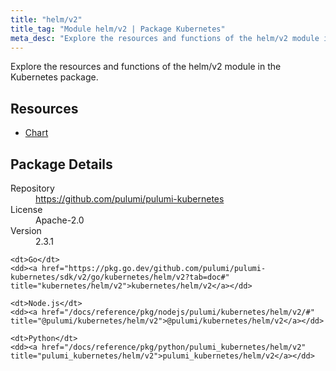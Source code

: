 ```yaml
---
title: "helm/v2"
title_tag: "Module helm/v2 | Package Kubernetes"
meta_desc: "Explore the resources and functions of the helm/v2 module in the Kubernetes package."
---
```


<!-- WARNING: this file was generated by Pulumi Docs Generator. -->
<!-- Do not edit by hand unless you're certain you know what you are doing! -->

Explore the resources and functions of the helm/v2 module in the Kubernetes package.

<h2 id="resources">Resources</h2>
<ul class="api">
    <li><a href="chart" title="Chart"><span class="symbol resource"></span>Chart</a></li>
</ul>

<h2 id="package-details">Package Details</h2>
<dl class="package-details">
	<dt>Repository</dt>
	<dd><a href="https://github.com/pulumi/pulumi-kubernetes">https://github.com/pulumi/pulumi-kubernetes</a></dd>
	<dt>License</dt>
	<dd>Apache-2.0</dd>
	<dt>Version</dt>
	<dd>2.3.1</dd>
</dl>



<dl class="tabular">

    <dt>Go</dt>
    <dd><a href="https://pkg.go.dev/github.com/pulumi/pulumi-kubernetes/sdk/v2/go/kubernetes/helm/v2?tab=doc#" title="kubernetes/helm/v2">kubernetes/helm/v2</a></dd>

    <dt>Node.js</dt>
    <dd><a href="/docs/reference/pkg/nodejs/pulumi/kubernetes/helm/v2/#" title="@pulumi/kubernetes/helm/v2">@pulumi/kubernetes/helm/v2</a></dd>

    <dt>Python</dt>
    <dd><a href="/docs/reference/pkg/python/pulumi_kubernetes/helm/v2" title="pulumi_kubernetes/helm/v2">pulumi_kubernetes/helm/v2</a></dd>

</dl>


